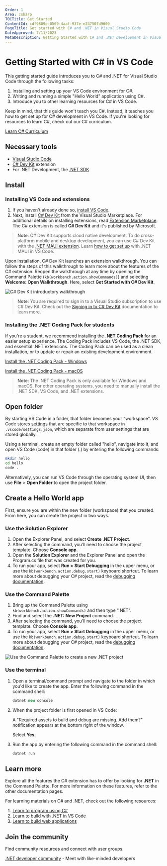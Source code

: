 ```yaml
---
Order: 1
Area: csharp
TOCTitle: Get Started
ContentId: cdf9809e-0569-4aaf-937e-e247507d9609
PageTitle: Get started with C# and .NET in Visual Studio Code
DateApproved: 7/11/2023
MetaDescription: Getting Started with C# and .NET Development in Visual Studio Code
---
```


# Getting Started with C# in VS Code

This getting started guide introduces you to C# and .NET for Visual Studio Code through the following tasks:

1. Installing and setting up your VS Code environment for C#.
1. Writing and running a simple "Hello World" application using C#.
1. Introduce you to other learning resources for C# in VS Code.

Keep in mind, that this guide won't teach you C#. Instead, it teaches you how to get set up for C# development in VS Code. If you're looking for resources to learn C#, check out our C# curriculum.

<a class="install-extension-btn" href="https://aka.ms/selfguidedcsharp">Learn C# Curriculum</a>

## Necessary tools

- [Visual Studio Code](https://code.visualstudio.com)
- [C# Dev Kit](https://marketplace.visualstudio.com/items?itemName=ms-dotnettools.csdevkit) extension
- For .NET Development, the [.NET SDK](https://dotnet.microsoft.com/download)

## Install

### Installing VS Code and extensions

1. If you haven't already done so, [install VS Code](https://code.visualstudio.com).
1. Next, install [C# Dev Kit](https://marketplace.visualstudio.com/items?itemName=ms-dotnettools.csdevkit) from the Visual Studio Marketplace. For additional details on installing extensions, read [Extension Marketplace](/docs/editor/extension-marketplace.md). The C# extension is called **C# Dev Kit** and it's published by Microsoft.

>**Note**: C# Dev Kit supports cloud native development. To do cross-platform mobile and desktop development, you can use C# Dev Kit with the [.NET MAUI extension](https://aka.ms/mauidevkit-marketplace). Learn [how to get set up](https://aka.ms/mauidevkit-docs) with .NET MAUI in VS Code.

Upon installation, C# Dev Kit launches an extension walkthrough. You can follow the steps of this walkthrough to learn more about the features of the C# extension. Reopen the walkthrough at any time by opening the Command Palette (`kb(workbench.action.showCommands)`) and selecting **Welcome: Open Walkthrough**. Here, select **Get Started with C# Dev Kit**.

![C# Dev Kit introductory walkthrough](images/get-started/open-walkthrough.gif)

>**Note**: You are required to sign in to a Visual Studio subscription to use C# Dev Kit. Check out the [Signing in to C# Dev Kit](/docs/csharp/signing-in.md) documentation to learn more.

### Installing the .NET Coding Pack for students

If you're a student, we recommend installing the **.NET Coding Pack** for an easier setup experience. The Coding Pack includes VS Code, the .NET SDK, and essential .NET extensions. The Coding Pack can be used as a clean installation, or to update or repair an existing development environment.

<a class="install-extension-btn" onclick="pushCodingPackEvent('dotnet', 'win')" href="https://aka.ms/dotnet-coding-pack-win">Install the .NET Coding Pack - Windows</a>

<a class="install-extension-btn" onclick="pushCodingPackEvent('dotnet', 'mac')" href="https://aka.ms/dotnet-coding-pack-mac">Install the .NET Coding Pack - macOS</a><br>

>**Note**: The .NET Coding Pack is only available for Windows and macOS. For other operating systems, you need to manually install the .NET SDK, VS Code, and .NET extensions.

## Open folder

By starting VS Code in a folder, that folder becomes your "workspace". VS Code stores [settings](/docs/getstarted/settings.md) that are specific to that workspace in `.vscode/settings.json`, which are separate from user settings that are stored globally.

Using a terminal, create an empty folder called "hello", navigate into it, and open VS Code (code) in that folder (.) by entering the following commands:

```bash
mkdir hello
cd hello
code .
```

Alternatively, you can run VS Code through the operating system UI, then use **File** > **Open Folder** to open the project folder.

## Create a Hello World app

First, ensure you are within the new folder (workspace) that you created. From here, you can create the project in two ways.

### Use the Solution Explorer

1. Open the Explorer Panel, and select **Create .NET Project**.
2. After selecting the command, you'll need to choose the project template. Choose **Console app**.
3. Open the **Solution Explorer** and the Explorer Panel and open the Program.cs file that was created for you.
4. To run your app, select **Run > Start Debugging** in the upper menu, or use the `kb(workbench.action.debug.start)` keyboard shortcut. To learn more about debugging your C# project, read the [debugging documentation](/docs/csharp/debugging.md).

### Use the Command Palette

1. Bring up the Command Palette using `kb(workbench.action.showCommands)` and then type ".NET".
1. Find and select the **.NET: New Project** command.
1. After selecting the command, you'll need to choose the project template. Choose **Console app**.
1. To run your app, select **Run > Start Debugging** in the upper menu, or use the `kb(workbench.action.debug.start)` keyboard shortcut. To learn more about debugging your C# project, read the [debugging documentation](/docs/csharp/debugging.md).

![Use the Command Palette to create a new .NET project](images/get-started/open-new-project.gif)

### Use the terminal

1. Open a terminal/command prompt and navigate to the folder in which you'd like to create the app. Enter the following command in the command shell:

    ```csharp
    dotnet new console
    ```

1. When the project folder is first opened in VS Code:

    A "Required assets to build and debug are missing. Add them?" notification appears at the bottom right of the window.

    Select **Yes**.

1. Run the app by entering the following command in the command shell:

    ```csharp
    dotnet run
    ```

## Learn more

Explore all the features the C# extension has to offer by looking for **.NET** in the Command Palette. For more information on these features, refer to the other documentation pages.

For learning materials on C# and .NET, check out the following resources:

1. [Learn to program using C#](https://aka.ms/selfguidedcsharp)
1. [Learn to build with .NET in VS Code](https://learn.microsoft.com/training/paths/build-dotnet-applications-csharp/)
1. [Learn to build web applications](https://learn.microsoft.com/training/paths/build-web-apps-with-blazor/)

## Join the community

Find community resources and connect with user groups.

[.NET developer community](https://dotnet.microsoft.com/platform/community) - Meet with like-minded developers
